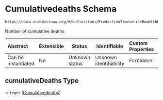 # Cumulativedeaths Schema

```txt
https://data.covidactnow.org/#/definitions/PredictionTimeseriesRowWithHeader/properties/cumulativeDeaths
```

Number of cumulative deaths


| Abstract            | Extensible | Status         | Identifiable            | Custom Properties | Additional Properties | Access Restrictions | Defined In                                                   |
| :------------------ | ---------- | -------------- | ----------------------- | :---------------- | --------------------- | ------------------- | ------------------------------------------------------------ |
| Can be instantiated | No         | Unknown status | Unknown identifiability | Forbidden         | Allowed               | none                | [schemas.json\*](../out/schemas.json "open original schema") |

## cumulativeDeaths Type

`integer` ([Cumulativedeaths](schemas-definitions-predictiontimeseriesrowwithheader-properties-cumulativedeaths.md))

